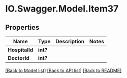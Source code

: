 # IO.Swagger.Model.Item37
## Properties

Name | Type | Description | Notes
------------ | ------------- | ------------- | -------------
**HospitalId** | **int?** |  | 
**DoctorId** | **int?** |  | 

[[Back to Model list]](../README.md#documentation-for-models) [[Back to API list]](../README.md#documentation-for-api-endpoints) [[Back to README]](../README.md)


